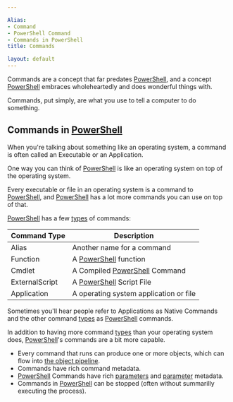 ```yaml
---

Alias: 
- Command
- PowerShell Command
- Commands in PowerShell
title: Commands

layout: default
---
```


Commands are a concept that far predates [PowerShell](/PowerShell), and a concept [PowerShell](/PowerShell) embraces wholeheartedly and does wonderful things with.

Commands, put simply, are what you use to tell a computer to do something.

## Commands in [PowerShell](/PowerShell)

When you're talking about something like an operating system, a command is often called an Executable or an Application.

One way you can think of [PowerShell](/PowerShell) is like an operating system on top of the operating system.

Every executable or file in an operating system is a command to [PowerShell](/PowerShell),
and [PowerShell](/PowerShell) has a lot more commands you can use on top of that.

[PowerShell](/PowerShell) has a few [types](/PowerShell/Types) of commands:

|Command Type|Description|
|-|-|
|Alias|Another name for a command|
|Function|A [PowerShell](/PowerShell) function|
|Cmdlet|A Compiled [PowerShell](/PowerShell) Command|
|ExternalScript|A [PowerShell](/PowerShell) Script File|
|Application|A operating system application or file|

Sometimes you'll hear people refer to Applications as Native Commands and the other command [types](/PowerShell/Types) as [PowerShell](/PowerShell) commands.

In addition to having more command [types](/PowerShell/Types) than your operating system does, [PowerShell](/PowerShell)'s commands are a bit more capable.

* Every command that runs can produce one or more objects, which can flow into [the object pipeline](/PowerShell/Concepts/The-Object-Pipeline).
* Commands have rich command metadata.
* [PowerShell](/PowerShell) Commands have rich [parameters](/PowerShell/Parameters) and [parameter](/PowerShell/Parameters) metadata.
* Commands in [PowerShell](/PowerShell) can be stopped (often without summarilly executing the process).
